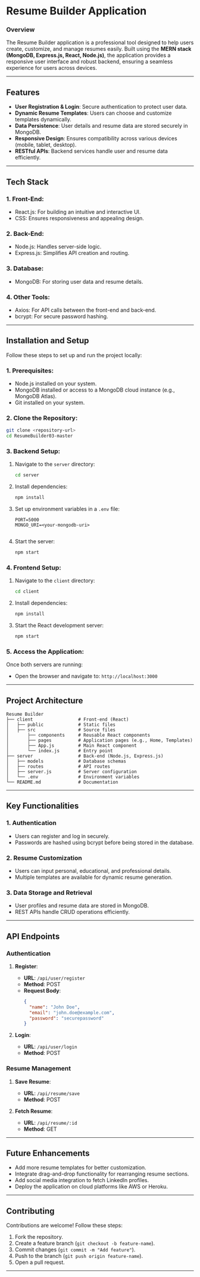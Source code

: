 # Resume Builder Application

### **Overview**
The Resume Builder application is a professional tool designed to help users create, customize, and manage resumes easily. Built using the **MERN stack (MongoDB, Express.js, React, Node.js)**, the application provides a responsive user interface and robust backend, ensuring a seamless experience for users across devices.

---

## **Features**
- **User Registration & Login**: Secure authentication to protect user data.  
- **Dynamic Resume Templates**: Users can choose and customize templates dynamically.  
- **Data Persistence**: User details and resume data are stored securely in MongoDB.  
- **Responsive Design**: Ensures compatibility across various devices (mobile, tablet, desktop).  
- **RESTful APIs**: Backend services handle user and resume data efficiently.  

---

## **Tech Stack**

### 1. **Front-End**:
- React.js: For building an intuitive and interactive UI.  
- CSS: Ensures responsiveness and appealing design.  

### 2. **Back-End**:
- Node.js: Handles server-side logic.  
- Express.js: Simplifies API creation and routing.  

### 3. **Database**:
- MongoDB: For storing user data and resume details.  

### 4. **Other Tools**:
- Axios: For API calls between the front-end and back-end.  
- bcrypt: For secure password hashing.  

---

## **Installation and Setup**

Follow these steps to set up and run the project locally:

### 1. **Prerequisites**:
- Node.js installed on your system.  
- MongoDB installed or access to a MongoDB cloud instance (e.g., MongoDB Atlas).  
- Git installed on your system.  

### 2. **Clone the Repository**:
```bash
git clone <repository-url>
cd ResumeBuilder03-master
```

### 3. **Backend Setup**:
1. Navigate to the `server` directory:
   ```bash
   cd server
   ```
2. Install dependencies:
   ```bash
   npm install
   ```
3. Set up environment variables in a `.env` file:
   ```env
   PORT=5000
   MONGO_URI=<your-mongodb-uri>
  
   ```
4. Start the server:
   ```bash
   npm start
   ```

### 4. **Frontend Setup**:
1. Navigate to the `client` directory:
   ```bash
   cd client
   ```
2. Install dependencies:
   ```bash
   npm install
   ```
3. Start the React development server:
   ```bash
   npm start
   ```

### 5. **Access the Application**:
Once both servers are running:  
- Open the browser and navigate to: `http://localhost:3000`

---

## **Project Architecture**
```plaintext
Resume Builder
├── client                 # Front-end (React)  
│   ├── public             # Static files  
│   ├── src                # Source files  
│       ├── components     # Reusable React components  
│       ├── pages          # Application pages (e.g., Home, Templates)  
│       ├── App.js         # Main React component  
│       └── index.js       # Entry point  
├── server                 # Back-end (Node.js, Express.js)  
│   ├── models             # Database schemas  
│   ├── routes             # API routes  
│   ├── server.js          # Server configuration  
│   └── .env               # Environment variables  
└── README.md              # Documentation
```

---

## **Key Functionalities**

### 1. **Authentication**
- Users can register and log in securely.  
- Passwords are hashed using bcrypt before being stored in the database.  

### 2. **Resume Customization**
- Users can input personal, educational, and professional details.  
- Multiple templates are available for dynamic resume generation.  

### 3. **Data Storage and Retrieval**
- User profiles and resume data are stored in MongoDB.  
- REST APIs handle CRUD operations efficiently.  

---

## **API Endpoints**

### **Authentication**
1. **Register**:  
   - **URL**: `/api/user/register`  
   - **Method**: POST  
   - **Request Body**:  
     ```json
     {
       "name": "John Doe",
       "email": "john.doe@example.com",
       "password": "securepassword"
     }
     ```  

2. **Login**:  
   - **URL**: `/api/user/login`  
   - **Method**: POST  

### **Resume Management**
1. **Save Resume**:  
   - **URL**: `/api/resume/save`  
   - **Method**: POST  

2. **Fetch Resume**:  
   - **URL**: `/api/resume/:id`  
   - **Method**: GET  

---

## **Future Enhancements**
- Add more resume templates for better customization.  
- Integrate drag-and-drop functionality for rearranging resume sections.  
- Add social media integration to fetch LinkedIn profiles.  
- Deploy the application on cloud platforms like AWS or Heroku.  

---

## **Contributing**
Contributions are welcome! Follow these steps:  
1. Fork the repository.  
2. Create a feature branch (`git checkout -b feature-name`).  
3. Commit changes (`git commit -m "Add feature"`).  
4. Push to the branch (`git push origin feature-name`).  
5. Open a pull request.  

---


